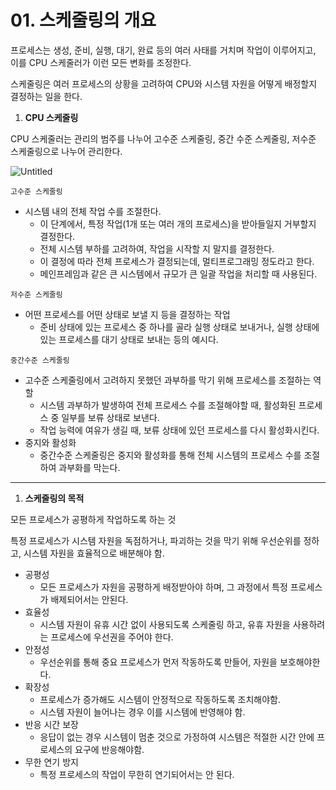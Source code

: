 # 01. 스케줄링의 개요

프로세스는 생성, 준비, 실행, 대기, 완료 등의 여러 사태를 거치며 작업이 이루어지고, 이를 CPU 스케줄러가 이런 모든 변화를 조정한다.

스케줄링은 여러 프로세스의 상황을 고려하여 CPU와 시스템 자원을 어떻게 배정할지 결정하는 일을 한다.

1. **CPU 스케줄링**

CPU 스케줄러는 관리의 범주를 나누어 고수준 스케줄링, 중간 수준 스케줄링, 저수준 스케줄링으로 나누어 관리한다.

![Untitled](https://s3-us-west-2.amazonaws.com/secure.notion-static.com/28fc45bf-fe17-4133-a54e-5d0c95063e30/Untitled.png)

`고수준 스케줄링`

- 시스템 내의 전체 작업 수를 조절한다.
  - 이 단계에서, 특정 작업(1개 또는 여러 개의 프로세스)을 받아들일지 거부할지 결정한다.
  - 전체 시스템 부하를 고려하여, 작업을 시작할 지 말지를 결정한다.
  - 이 결정에 따라 전체 프로세스가 결정되는데, 멀티프로그래밍 정도라고 한다.
  - 메인프레임과 같은 큰 시스템에서 규모가 큰 일괄 작업을 처리할 때 사용된다.

`저수준 스케줄링`

- 어떤 프로세스를 어떤 상태로 보낼 지 등을 결정하는 작업
  - 준비 상태에 있는 프로세스 중 하나를 골라 실행 상태로 보내거나, 실행 상태에 있는 프로세스를 대기 상태로 보내는 등의 예시다.

`중간수준 스케줄링`

- 고수준 스케줄링에서 고려하지 못했던 과부하를 막기 위해 프로세스를 조절하는 역할
  - 시스템 과부하가 발생하여 전체 프로세스 수를 조절해야할 때, 활성화된 프로세스 중 일부를 보류 상태로 보낸다.
  - 작업 능력에 여유가 생길 때, 보류 상태에 있던 프로세스를 다시 활성화시킨다.
- 중지와 활성화
  - 중간수준 스케줄링은 중지와 활성화를 통해 전체 시스템의 프로세스 수를 조절하여 과부화를 막는다.

---

1. **스케줄링의 목적**

모든 프로세스가 공평하게 작업하도록 하는 것

특정 프로세스가 시스템 자원을 독점하거나, 파괴하는 것을 막기 위해 우선순위를 정하고, 시스템 자원을 효율적으로 배분해야 함.

- 공평성
  - 모든 프로세스가 자원을 공평하게 배정받아야 하며, 그 과정에서 특정 프로세스가 배제되어서는 안된다.
- 효율성
  - 시스템 자원이 유휴 시간 없이 사용되도록 스케줄링 하고, 유휴 자원을 사용하려는 프로세스에 우선권을 주어야 한다.
- 안정성
  - 우선순위를 통해 중요 프로세스가 먼저 작동하도록 만들어, 자원을 보호해야한다.
- 확장성
  - 프로세스가 증가해도 시스템이 안정적으로 작동하도록 조치해야함.
  - 시스템 자원이 늘어나는 경우 이를 시스템에 반영해야 함.
- 반응 시간 보장
  - 응답이 없는 경우 시스템이 멈춘 것으로 가정하여 시스템은 적절한 시간 안에 프로세스의 요구에 반응해야함.
- 무한 연기 방지
  - 특정 프로세스의 작업이 무한히 연기되어서는 안 된다.
